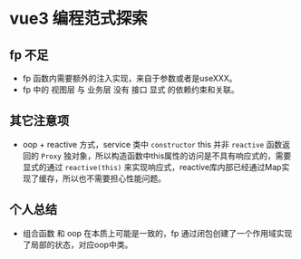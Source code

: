 # vue3 编程范式探索

## fp 不足
- fp 函数内需要额外的注入实现，来自于参数或者是useXXX。
- fp 中的 视图层 与 业务层 没有 接口 显式 的依赖约束和关联。

## 其它注意项
- oop + reactive 方式，service 类中 `constructor` this 并非 `reactive` 函数返回的 `Proxy` 独对象，所以构造函数中this属性的访问是不具有响应式的，需要显式的通过 `reactive(this)` 来实现响应式，reactive库内部已经通过Map实现了缓存，所以也不需要担心性能问题。

## 个人总结

- 组合函数 和 oop 在本质上可能是一致的，fp 通过闭包创建了一个作用域实现了局部的状态，对应oop中类。


